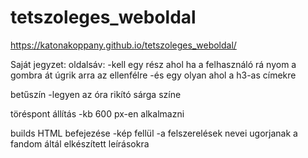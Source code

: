 # tetszoleges_weboldal

https://katonakoppany.github.io/tetszoleges_weboldal/


Saját jegyzet:
oldalsáv:
    -kell egy rész ahol ha a felhasználó rá nyom a gombra át úgrik arra az ellenfélre
    -és egy olyan ahol a h3-as címekre

betűszín
    -legyen az óra rikító sárga színe

töréspont állítás
    -kb 600 px-en alkalmazni

builds HTML befejezése
    -kép fellül
    -a felszerelések nevei ugorjanak a fandom áltál elkészített leírásokra